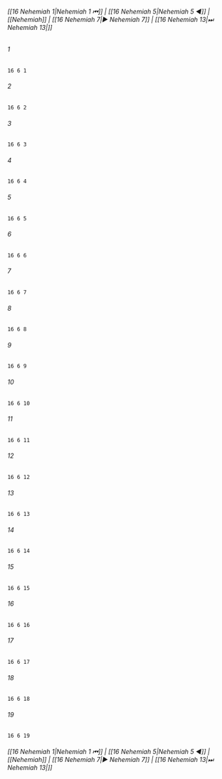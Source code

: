 
###### [[16 Nehemiah 1|Nehemiah 1 ⏮]] | [[16 Nehemiah 5|Nehemiah 5 ◀]] | [[Nehemiah]] | [[16 Nehemiah 7|▶ Nehemiah 7]] | [[16 Nehemiah 13|⏭ Nehemiah 13|]]

###### 1
``` verse
16 6 1 
```
###### 2
``` verse
16 6 2 
```
###### 3
``` verse
16 6 3 
```
###### 4
``` verse
16 6 4 
```
###### 5
``` verse
16 6 5 
```
###### 6
``` verse
16 6 6 
```
###### 7
``` verse
16 6 7 
```
###### 8
``` verse
16 6 8 
```
###### 9
``` verse
16 6 9 
```
###### 10
``` verse
16 6 10 
```
###### 11
``` verse
16 6 11 
```
###### 12
``` verse
16 6 12 
```
###### 13
``` verse
16 6 13 
```
###### 14
``` verse
16 6 14 
```
###### 15
``` verse
16 6 15 
```
###### 16
``` verse
16 6 16 
```
###### 17
``` verse
16 6 17 
```
###### 18
``` verse
16 6 18 
```
###### 19
``` verse
16 6 19 
```

###### [[16 Nehemiah 1|Nehemiah 1 ⏮]] | [[16 Nehemiah 5|Nehemiah 5 ◀]] | [[Nehemiah]] | [[16 Nehemiah 7|▶ Nehemiah 7]] | [[16 Nehemiah 13|⏭ Nehemiah 13|]]

